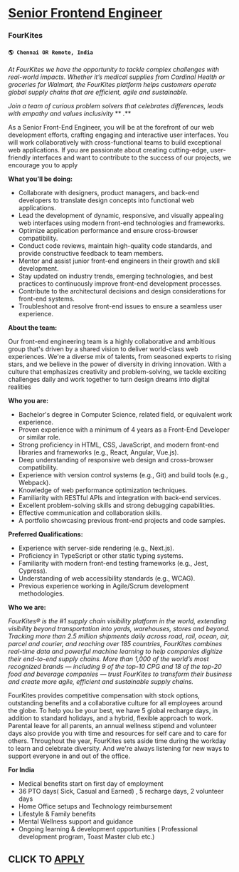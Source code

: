 # [ Senior Frontend Engineer](https://www.remotewlb.com/apply/senior-frontend-engineer-111737)  
### FourKites  
#### `🌎 Chennai OR Remote, India `  

_At FourKites we have the opportunity to tackle complex challenges with real-world impacts. Whether it’s medical supplies from Cardinal Health or groceries for Walmart, the FourKites platform helps customers operate global supply chains that are efficient, agile and sustainable._

_Join a team of curious problem solvers that celebrates differences, leads with empathy and values inclusivity_ ** _._**

As a Senior Front-End Engineer, you will be at the forefront of our web development efforts, crafting engaging and interactive user interfaces. You will work collaboratively with cross-functional teams to build exceptional web applications. If you are passionate about creating cutting-edge, user-friendly interfaces and want to contribute to the success of our projects, we encourage you to apply

**What you’ll be doing:**

  * Collaborate with designers, product managers, and back-end developers to translate design concepts into functional web applications.
  * Lead the development of dynamic, responsive, and visually appealing web interfaces using modern front-end technologies and frameworks.
  * Optimize application performance and ensure cross-browser compatibility.
  * Conduct code reviews, maintain high-quality code standards, and provide constructive feedback to team members.
  * Mentor and assist junior front-end engineers in their growth and skill development.
  * Stay updated on industry trends, emerging technologies, and best practices to continuously improve front-end development processes.
  * Contribute to the architectural decisions and design considerations for front-end systems.
  * Troubleshoot and resolve front-end issues to ensure a seamless user experience.

**About the team:**

Our front-end engineering team is a highly collaborative and ambitious group that's driven by a shared vision to deliver world-class web experiences. We're a diverse mix of talents, from seasoned experts to rising stars, and we believe in the power of diversity in driving innovation. With a culture that emphasizes creativity and problem-solving, we tackle exciting challenges daily and work together to turn design dreams into digital realities

**Who you are:**

  * Bachelor's degree in Computer Science, related field, or equivalent work experience.
  * Proven experience with a minimum of 4 years as a Front-End Developer or similar role.
  * Strong proficiency in HTML, CSS, JavaScript, and modern front-end libraries and frameworks (e.g., React, Angular, Vue.js).
  * Deep understanding of responsive web design and cross-browser compatibility.
  * Experience with version control systems (e.g., Git) and build tools (e.g., Webpack).
  * Knowledge of web performance optimization techniques.
  * Familiarity with RESTful APIs and integration with back-end services.
  * Excellent problem-solving skills and strong debugging capabilities.
  * Effective communication and collaboration skills.
  * A portfolio showcasing previous front-end projects and code samples.

**Preferred Qualifications:**

  * Experience with server-side rendering (e.g., Next.js).
  * Proficiency in TypeScript or other static typing systems.
  * Familiarity with modern front-end testing frameworks (e.g., Jest, Cypress).
  * Understanding of web accessibility standards (e.g., WCAG).
  * Previous experience working in Agile/Scrum development methodologies.

**Who we are:**

_FourKites® is the #1 supply chain visibility platform in the world, extending visibility beyond transportation into yards, warehouses, stores and beyond. Tracking more than 2.5 million shipments daily across road, rail, ocean, air, parcel and courier, and reaching over 185 countries, FourKites combines real-time data and powerful machine learning to help companies digitize their end-to-end supply chains. More than 1,000 of the world’s most recognized brands — including 9 of the top-10 CPG and 18 of the top-20 food and beverage companies — trust FourKites to transform their business and create more agile, efficient and sustainable supply chains._

FourKites provides competitive compensation with stock options, outstanding benefits and a collaborative culture for all employees around the globe. To help you be your best, we have 5 global recharge days, in addition to standard holidays, and a hybrid, flexible approach to work. Parental leave for all parents, an annual wellness stipend and volunteer days also provide you with time and resources for self care and to care for others. Throughout the year, FourKites sets aside time during the workday to learn and celebrate diversity. And we're always listening for new ways to support everyone in and out of the office.

**For India**

  * Medical benefits start on first day of employment
  * 36 PTO days( Sick, Casual and Earned) , 5 recharge days, 2 volunteer days 
  * Home Office setups and Technology reimbursement
  * Lifestyle & Family benefits 
  * Mental Wellness support and guidance 
  * Ongoing learning & development opportunities ( Professional development program, Toast Master club etc.)

  
## CLICK TO [APPLY](https://www.remotewlb.com/apply/senior-frontend-engineer-111737)

